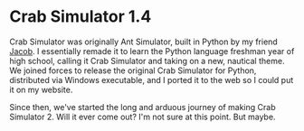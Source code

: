 # Crab Simulator 1.4

Crab Simulator was originally Ant Simulator, built in Python by my friend [Jacob](https://github.com/SaladTheGreat42/). I essentially remade it to learn the Python language freshman year of high school, calling it Crab Simulator and taking on a new, nautical theme. We joined forces to release the original Crab Simulator for Python, distributed via Windows executable, and I ported it to the web so I could put it on my website.

Since then, we've started the long and arduous journey of making Crab Simulator 2. Will it ever come out? I'm not sure at this point. But maybe.